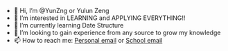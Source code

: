 - 👋 Hi, I’m @YunZng or Yulun Zeng
- 👀 I’m interested in LEARNING and APPLYING EVERYTHING!!
- 🌱 I’m currently learning Date Structure
- 💞️ I’m looking to gain experience from any source to grow my knowledge
- 📫 How to reach me: [Personal email](mailto:yulunliss001@gmail.com) or [School email](mailto:yzeng01@syr.edu)

<!---
YunZng/YunZng is a ✨ special ✨ repository because its `README.md` (this file) appears on your GitHub profile.
You can click the Preview link to take a look at your changes.
--->
